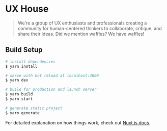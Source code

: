 # UX House

> We're a group of UX enthusiasts and professionals creating a community for human-centered thinkers to collaborate, critique, and share their ideas. Did we mention waffles? We have waffles!

## Build Setup

``` bash
# install dependencies
$ yarn install

# serve with hot reload at localhost:3000
$ yarn dev

# build for production and launch server
$ yarn build
$ yarn start

# generate static project
$ yarn generate
```

For detailed explanation on how things work, check out [Nuxt.js docs](https://nuxtjs.org).
